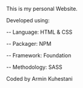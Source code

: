 This is my personal Website.

Developed using:

-- Language: HTML & CSS

-- Packager: NPM

-- Framework: Foundation

-- Methodology: SASS


Coded by Armin Kuhestani
